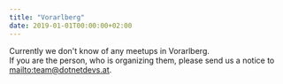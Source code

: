 ```yaml
---
title: "Vorarlberg"
date: 2019-01-01T00:00:00+02:00
---
```


Currently we don't know of any meetups in Vorarlberg.  
If you are the person, who is organizing them, please send us a notice to  <mailto:team@dotnetdevs.at>.